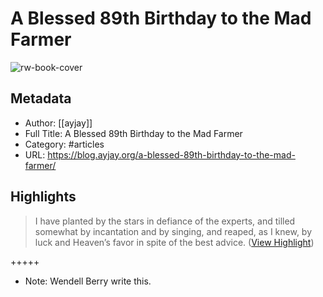 # A Blessed 89th Birthday to the Mad Farmer

![rw-book-cover](https://blog.ayjay.org/wp-content/uploads/2015/01/hands21.png)

## Metadata
- Author: [[ayjay]]
- Full Title: A Blessed 89th Birthday to the Mad Farmer
- Category: #articles
- URL: https://blog.ayjay.org/a-blessed-89th-birthday-to-the-mad-farmer/

## Highlights

> I have planted by the stars in defiance of the experts, 
>  and tilled somewhat by incantation and by singing, 
>  and reaped, as I knew, by luck and Heaven’s favor 
>  in spite of the best advice. ([View Highlight](https://read.readwise.io/read/01h73bxna5pdwdrpm92kg23szs))


+++++ 
- Note: Wendell Berry write this.

